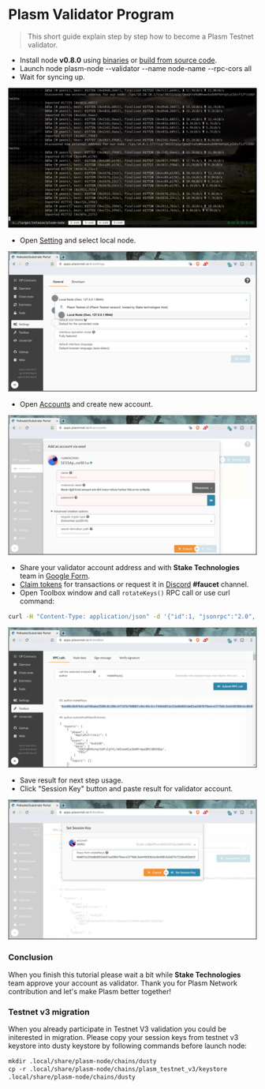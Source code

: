 Plasm Validator Program
=======================

> This short guide explain step by step how to become a Plasm Testnet validator.

- Install node **v0.8.0** using [binaries](https://github.com/staketechnologies/Plasm/releases/tag/v0.8.0) or [build from source code](https://github.com/staketechnologies/Plasm#building-from-source).
- Launch node plasm-node --validator --name node-name --rpc-cors all
- Wait for syncing up.

![Testnet Sync](../img/testnet_sync.png)

- Open [Setting](https://apps.plasmnet.io/#/settings) and select local node.

![Testnet Settings](../img/testnet_settings.png)

- Open [Accounts](https://apps.plasmnet.io/#/accounts) and create new account.

![Testnet Accounts](../img/testnet_accounts.png)

- Share your validator account address and with **Stake Technologies** team in [Google Form](https://docs.google.com/forms/d/e/1FAIpQLSday0ckkK43TzJgKtQmJdzkudQNFDXspZAuUGi5Y5vfjkis3Q/viewform).
- [Claim tokens](https://medium.com/stake-technologies/dusty-lockdrop-how-to-claim-def048fa353) for transactions or request it in [Discord](https://discord.gg/Z3nC9U4) **#faucet** channel.
- Open Toolbox window and call `rotateKeys()` RPC call or use curl command:

```bash
curl -H "Content-Type: application/json" -d '{"id":1, "jsonrpc":"2.0", "method": "author_rotateKeys", "params":[]}' http://localhost:9933
```

![Testnet Rotate](../img/testnet_rotate.png)

- Save result for next step usage.
- Click "Session Key" button and paste result for validator account.

![Testnet Session](../img/testnet_session.png)

### Conclusion

When you finish this tutorial please wait a bit while **Stake Technologies** team approve your account as validator. Thank you for Plasm Network contribution and let's make Plasm better together!

### Testnet v3 migration

When you already participate in Testnet V3 validation you could be initerested in migration.
Please copy your session keys from testnet v3 keystore into dusty keystore by following commands before launch node:

    mkdir .local/share/plasm-node/chains/dusty
    cp -r .local/share/plasm-node/chains/plasm_testnet_v3/keystore .local/share/plasm-node/chains/dusty
